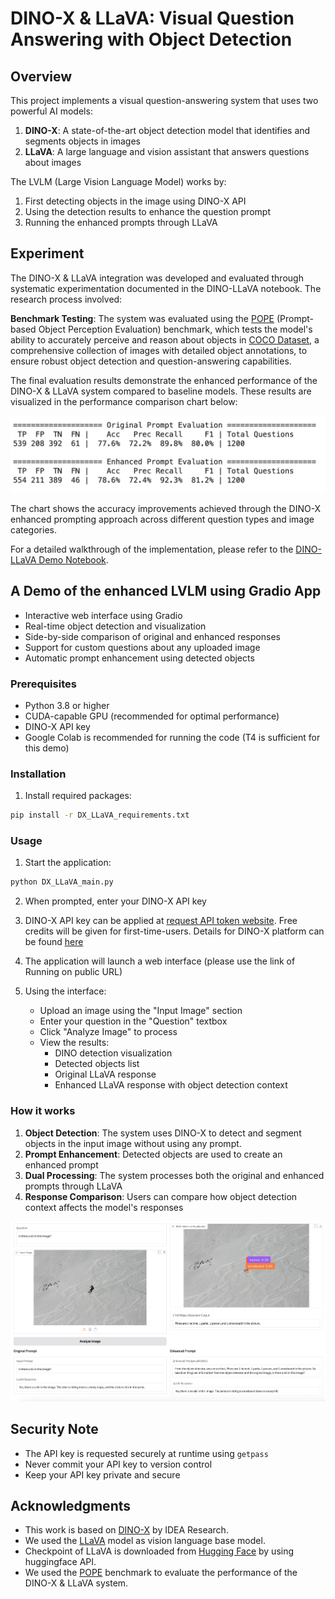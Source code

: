 # DINO-X & LLaVA: Visual Question Answering with Object Detection

## Overview

This project implements a visual question-answering system that uses two powerful AI models:
1. **DINO-X**: A state-of-the-art object detection model that identifies and segments objects in images
2. **LLaVA**: A large language and vision assistant that answers questions about images

The LVLM (Large Vision Language Model) works by:
1. First detecting objects in the image using DINO-X API
2. Using the detection results to enhance the question prompt
3. Running the enhanced prompts through LLaVA

## Experiment
The DINO-X & LLaVA integration was developed and evaluated through systematic experimentation documented in the DINO-LLaVA notebook. The research process involved:

 **Benchmark Testing**: The system was evaluated using the [POPE](https://github.com/RUCAIBox/POPE) (Prompt-based Object Perception Evaluation) benchmark, which tests the model's ability to accurately perceive and reason about objects in [COCO Dataset](https://cocodataset.org/#home), a comprehensive collection of images with detailed object annotations, to ensure robust object detection and question-answering capabilities.

The final evaluation results demonstrate the enhanced performance of the DINO-X & LLaVA system compared to baseline models. These results are visualized in the performance comparison chart below:

![Performance Comparison](images/results.png)

The chart shows the accuracy improvements achieved through the DINO-X enhanced prompting approach across different question types and image categories.


For a detailed walkthrough of the implementation, please refer to the [DINO-LLaVA Demo Notebook](DINO-DINOX-Llava_Experimentation.ipynb).


## A Demo of the enhanced LVLM using Gradio App

- Interactive web interface using Gradio
- Real-time object detection and visualization
- Side-by-side comparison of original and enhanced responses
- Support for custom questions about any uploaded image
- Automatic prompt enhancement using detected objects

### Prerequisites
- Python 3.8 or higher
- CUDA-capable GPU (recommended for optimal performance)
- DINO-X API key
- Google Colab is recommended for running the code (T4 is sufficient for this demo)

### Installation

1. Install required packages:
```bash
pip install -r DX_LLaVA_requirements.txt
```

### Usage

1. Start the application:
```bash
python DX_LLaVA_main.py
```

2. When prompted, enter your DINO-X API key

3. DINO-X API key can be applied at [request API token website](https://cloud.deepdataspace.com/apply-token?from=github). Free credits will be given for first-time-users. Details for DINO-X platform can be found [here](https://github.com/IDEA-Research/DINO-X-API)

3. The application will launch a web interface (please use the link of Running on public URL)

4. Using the interface:
   - Upload an image using the "Input Image" section
   - Enter your question in the "Question" textbox
   - Click "Analyze Image" to process
   - View the results:
     - DINO detection visualization
     - Detected objects list
     - Original LLaVA response
     - Enhanced LLaVA response with object detection context

### How it works

1. **Object Detection**: The system uses DINO-X to detect and segment objects in the input image without using any prompt.
2. **Prompt Enhancement**: Detected objects are used to create an enhanced prompt
3. **Dual Processing**: The system processes both the original and enhanced prompts through LLaVA
4. **Response Comparison**: Users can compare how object detection context affects the model's responses

![Demo Image](images/demo_2.png "DINO-LLaVA Demo")

## Security Note

- The API key is requested securely at runtime using `getpass`
- Never commit your API key to version control
- Keep your API key private and secure


## Acknowledgments

- This work is based on [DINO-X](https://github.com/IDEA-Research/DINO-X-API/) by IDEA Research.
- We used the [LLaVA](https://github.com/haotian-liu/LLaVA) model as vision language base model.
- Checkpoint of LLaVA is downloaded from [Hugging Face](https://huggingface.co/llava-hf/llava-1.5-7b-hf) by using huggingface API.
- We used the [POPE](https://github.com/RUCAIBox/POPE) benchmark to evaluate the performance of the DINO-X & LLaVA system.
